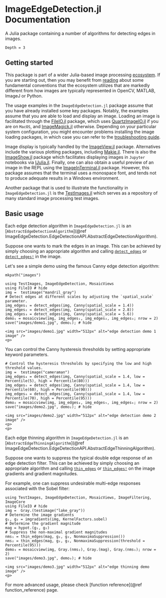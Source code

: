 # ImageEdgeDetection.jl Documentation

A Julia package containing a number of algorithms for detecting edges in images.

```@contents
Depth = 3
```

## Getting started
This package is part of a wider Julia-based image processing
[ecosystem](https://github.com/JuliaImages). If you are starting out, then you
may benefit from [reading](https://juliaimages.org/latest/quickstart/) about
some fundamental conventions that the ecosystem utilizes that are markedly
different from how images are typically represented in OpenCV, MATLAB, ImageJ or
Python.

The usage examples in the `ImageEdgeDetection.jl` package assume that you have
already installed some key packages. Notably, the examples assume that you are
able to load and display an image. Loading an image is facilitated through the
[FileIO.jl](https://github.com/JuliaIO/FileIO.jl) package, which uses
[QuartzImageIO.jl](https://github.com/JuliaIO/QuartzImageIO.jl) if you are on
`MacOS`, and [ImageMagick.jl](https://github.com/JuliaIO/ImageMagick.jl)
otherwise. Depending on your particular system configuration, you might
encounter problems installing the image loading packages, in which case you can
refer to the [troubleshooting
guide](https://juliaimages.org/latest/troubleshooting/#Installation-troubleshooting-1).

Image display is typically handled by the
[ImageView.jl](https://github.com/JuliaImages/ImageView.jl) package.
Alternatives include the various plotting packages, including
[Makie.jl](https://github.com/JuliaPlots/Makie.jl). There is
also the [ImageShow.jl](https://github.com/JuliaImages/ImageShow.jl) package
which facilitates displaying images in `Jupyter` notebooks via
[IJulia.jl](https://github.com/JuliaLang/IJulia.jl).
Finally, one can also obtain a useful preview of an image in the REPL using the
[ImageInTerminal.jl](https://github.com/JuliaImages/ImageInTerminal.jl) package.
However, this package assumes that the terminal uses a monospace font, and tends
not to produce adequate results in a Windows environment.

Another package that is used to illustrate the functionality in
`ImageEdgeDetection.jl` is the
[TestImages.jl](https://github.com/JuliaImages/TestImages.jl) which serves as a
repository of many standard image processing test images.


## Basic usage

Each edge detection algorithm in `ImageEdgeDetection.jl` is an [`AbstractEdgeDetectionAlgorithm`](@ref ImageEdgeDetection.EdgeDetectionAPI.AbstractEdgeDetectionAlgorithm).

Suppose one wants to mark the edges in an image. This can be achieved by simply choosing
an appropriate algorithm and calling [`detect_edges`](@ref) or [`detect_edges!`](@ref) in the
image.

Let's see a simple demo using the famous Canny edge detection algorithm:

```@setup Canny
mkpath("images")
```

```@example Canny
using TestImages, ImageEdgeDetection, MosaicViews
using FileIO # hide
img =  testimage("mandril_gray")
# Detect edges at different scales by adjusting the `spatial_scale` parameter.
img_edges₁ = detect_edges(img, Canny(spatial_scale = 1.4))
img_edges₂ = detect_edges(img, Canny(spatial_scale = 2.8))
img_edges₃ = detect_edges(img, Canny(spatial_scale = 5.6))
demo₁ = mosaicview(img, img_edges₁, img_edges₂, img_edges₃; nrow = 2)
save("images/demo1.jpg", demo₁); # hide
```
```@raw html
<img src="images/demo1.jpg" width="512px" alt="edge detection demo 1 image" />
<p>
```


You can control the Canny hysteresis thresholds by setting appropriate keyword
parameters.

```@example Canny
# Control the hysteresis thresholds by specifying the low and high threshold values.
img =  testimage("cameraman")
img_edges₄ = detect_edges(img, Canny(spatial_scale = 1.4, low = Percentile(5), high = Percentile(80)))
img_edges₅ = detect_edges(img, Canny(spatial_scale = 1.4, low = Percentile(60), high = Percentile(90)))
img_edges₆ = detect_edges(img, Canny(spatial_scale = 1.4, low = Percentile(70), high = Percentile(95)))
demo₂ = mosaicview(img, img_edges₄, img_edges₅, img_edges₆; nrow = 2)
save("images/demo2.jpg", demo₂); # hide
```
```@raw html
<img src="images/demo2.jpg" width="512px" alt="edge detection demo 2 image" />
<p>
<p>
```

Each edge thinning algorithm in `ImageEdgeDetection.jl` is an [`AbstractEdgeThinningAlgorithm`](@ref ImageEdgeDetection.EdgeDetectionAPI.AbstractEdgeThinningAlgorithm).

Suppose one wants to suppress the typical double edge response of an edge detection filter.
This can be achieved by simply choosing an appropriate algorithm and calling [`thin_edges`](@ref) or [`thin_edges!`](@ref) on the image gradients and gradient magnitudes.

For example, one can suppress undesirable multi-edge responses associated with the Sobel filter:

```@example NonmaximaSuppression
using TestImages, ImageEdgeDetection, MosaicViews, ImageFiltering, ImageCore
using FileIO # hide
img =  Gray.(testimage("lake_gray"))
# Determine the image gradients
g₁, g₂ = imgradients(img, KernelFactors.sobel)
# Determine the gradient magnitude
mag = hypot.(g₁, g₂)
# Suppress the non-maximal gradient magnitudes
nms₁ = thin_edges(mag, g₁, g₂, NonmaximaSuppression())
nms₂ = thin_edges(mag, g₁, g₂, NonmaximaSuppression(threshold = Percentile(95)))
demo₃ = mosaicview(img, Gray.(nms₂), Gray.(mag), Gray.(nms₁); nrow = 2)
save("images/demo3.jpg", demo₃); # hide
```
```@raw html
<img src="images/demo3.jpg" width="512px" alt="edge thinning demo image" />
<p>
```

For more advanced usage, please check [function reference](@ref function_reference) page.
